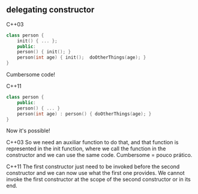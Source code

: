 <h2>delegating constructor</h2>

C++03
```c++
class person {
	init() { ... };
	public:
	person() { init(); }
	person(int age) { init();  doOtherThings(age); }
}
```

<p class="fragment">Cumbersome code! </p>

C++11
```c++
class person {
	public:
	person() { ... }
	person(int age) : person() { doOtherThings(age); }
}
```

<p class="fragment">Now it's possible!</p>

<aside class="notes">
C++03
So we need an auxiliar function to do that, and that function is represented in the init function, where we call the function in the constructor and we can use the same code.
Cumbersome = pouco prático.

C++11
The first constructor just need to be invoked before the second constructor and we can now use what the first one provides.
We cannot invoke the first constructor at the scope of the second constructor or in its end.
</aside>
